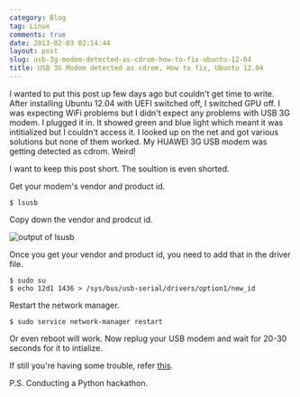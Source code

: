 ```yaml
---
category: Blog
tag: Linux
comments: true
date: 2013-02-03 02:14:44
layout: post
slug: usb-3g-modem-detected-as-cdrom-how-to-fix-ubuntu-12-04
title: USB 3G Modem detected as cdrom, How to fix, Ubuntu 12.04
---
```


I wanted to put this post up few days ago but couldn't get time to write. After installing Ubuntu 12.04 with UEFI switched off, I switched GPU off. I was expecting WiFi problems but I didn't expect any problems with USB 3G modem. I plugged it in. It showed green and blue light which meant it was intitialized but I couldn't access it. I looked up on the net and got various solutions but none of them worked. My HUAWEI 3G USB modem was getting detected as cdrom. Weird!

I want to keep this post short. The soultion is even shorted.

Get your modem's vendor and product id.

    $ lsusb

Copy down the vendor and prodcut id.

![output of lsusb](/assets/images/usb)

Once you get your vendor and product id, you need to add that in the driver file.

    $ sudo su
    $ echo 12d1 1436 > /sys/bus/usb-serial/drivers/option1/new_id

Restart the network manager.

    $ sudo service network-manager restart

Or even reboot will work. Now replug your USB modem and wait for 20-30 seconds for it to intialize.

If still you're having some trouble, refer [this](http://askubuntu.com/questions/143989/3g-usb-modem-not-working-in-12-04).

P.S. Conducting a Python hackathon.
